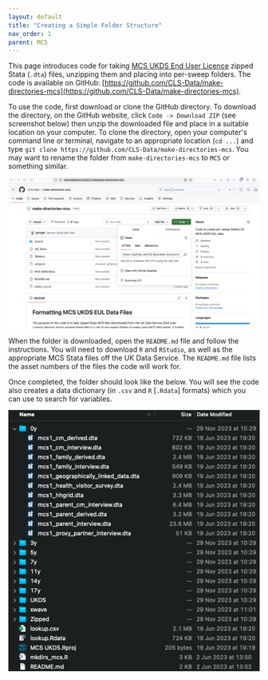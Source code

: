 ```yaml
---
layout: default
title: "Creating a Simple Folder Structure"
nav_order: 1
parent: MCS
---
```


This page introduces code for taking [MCS UKDS End User Licence](https://doi.org/10.5255/UKDA-Series-2000031) zipped Stata (`.dta`) files, unzipping them and placing into per-sweep folders. The code is available on GitHub: [https://github.com/CLS-Data/make-directories-mcs](https://github.com/CLS-Data/make-directories-mcs).

To use the code, first download or clone the GitHub directory. To download the directory, on the GitHub website, click `Code -> Download ZIP` (see screenshot below) then unzip the downloaded file and place in a suitable location on your computer. To clone the directory, open your computer's command line or terminal, navigate to an appropriate location (`cd ...`) and type `git clone https://github.com/CLS-Data/make-directories-mcs`. You may want to rename the folder from `make-directories-mcs` to `MCS` or something similar.

![Downloading the GitHub directory](../images/mcs-sweep_folders_1.png)

When the folder is downloaded, open the `README.md` file and follow the instructions. You will need to download `R` and `RStudio`, as well as the appropriate MCS Stata files off the UK Data Service. The `README.md` file lists the asset numbers of the files the code will work for.

Once completed, the folder should look like the below. You will see the code also creates a data dictionary (in `.csv` and `R` [`.Rdata`] formats) which you can use to search for variables. 

![Directory after code completed](../images/mcs-sweep_folders_2.png)